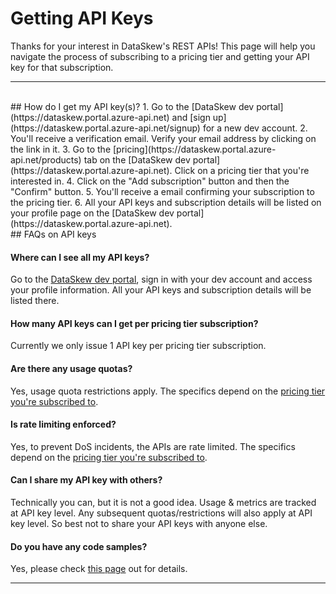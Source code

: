 # Getting API Keys
Thanks for your interest in DataSkew's REST APIs! This page will help you navigate the process of subscribing to a pricing tier and getting your API key for that subscription.

------------------------------

<br>
## How do I get my API key(s)?
1. Go to the [DataSkew dev portal](https://dataskew.portal.azure-api.net) and [sign up](https://dataskew.portal.azure-api.net/signup) for a new dev account.
2. You'll receive a verification email. Verify your email address by clicking on the link in it.
3. Go to the [pricing](https://dataskew.portal.azure-api.net/products) tab on the [DataSkew dev portal](https://dataskew.portal.azure-api.net). Click on a pricing tier that you're interested in.
4. Click on the "Add subscription" button and then the "Confirm" button.
5. You'll receive a email confirming your subscription to the pricing tier.
6. All your API keys and subscription details will be listed on your profile page on the [DataSkew dev portal](https://dataskew.portal.azure-api.net).

<br>
## FAQs on API keys

#### Where can I see all my API keys?
Go to the [DataSkew dev portal](https://dataskew.portal.azure-api.net), sign in with your dev account and access your profile information. All your API keys and subscription details will be listed there.

#### How many API keys can I get per pricing tier subscription?
Currently we only issue 1 API key per pricing tier subscription.

#### Are there any usage quotas?
Yes, usage quota restrictions apply. The specifics depend on the [pricing tier you're subscribed to](./#pricing).

#### Is rate limiting enforced?
Yes, to prevent DoS incidents, the APIs are rate limited. The specifics depend on the [pricing tier you're subscribed to](./#pricing).  

#### Can I share my API key with others?
Technically you can, but it is not a good idea. Usage & metrics are tracked at API key level. Any subsequent quotas/restrictions will also apply at API key level. So best not to share your API keys with anyone else.

#### Do you have any code samples?
Yes, please check [this page](./api-usage) out for details.

------------------------------